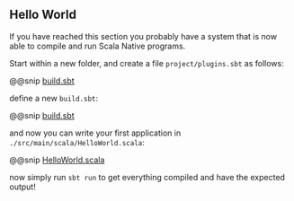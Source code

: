 ## Hello World

If you have reached this section you probably have a system that is now able to compile and run Scala Native programs.

Start within a new folder,
and create a file ```project/plugins.sbt``` as follows:

@@snip [build.sbt](../../../../project/plugins.sbt)

define a new ```build.sbt```:

@@snip [build.sbt](../../../../build.sbt)

and now you can write your first application in ```./src/main/scala/HelloWorld.scala```:

@@snip [HelloWorld.scala](../../scala/HelloWorld.scala)

now simply run ```sbt run``` to get everything compiled and have the expected output!
